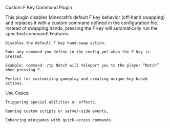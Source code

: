  Custom F Key Command Plugin

This plugin disables Minecraft’s default F key behavior (off-hand swapping) and replaces it with a custom command defined in the configuration file. Instead of swapping hands, pressing the F key will automatically run the specified command!
 Features:

    Disables the default F key hand-swap action.

    Runs any command you define in the config.yml when the F key is pressed.

    Example: command: /tp Notch will teleport you to the player “Notch” when pressing F.

    Perfect for customizing gameplay and creating unique key-based actions.

Use Cases:

    Triggering special abilities or effects,

    Running custom scripts or server-side events,

    Enhancing minigames with quick-access commands.

